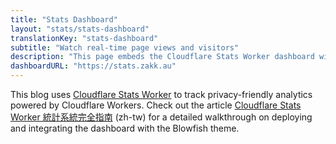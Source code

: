 ```yaml
---
title: "Stats Dashboard"
layout: "stats/stats-dashboard"
translationKey: "stats-dashboard"
subtitle: "Watch real-time page views and visitors"
description: "This page embeds the Cloudflare Stats Worker dashboard with PV/UV counters, trending content, and daily breakdowns."
dashboardURL: "https://stats.zakk.au"
---
```


This blog uses [Cloudflare Stats Worker](https://github.com/Zakkaus/cloudflare-stats-worker) to track privacy-friendly analytics powered by Cloudflare Workers. Check out the article <a href="/posts/cloudflare-stats-worker-guide/">Cloudflare Stats Worker 統計系統完全指南</a> (zh-tw) for a detailed walkthrough on deploying and integrating the dashboard with the Blowfish theme.
